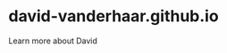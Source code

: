 # david-vanderhaar.github.io
Learn more about David

<!DOCTYPE html>
<html>
<head>
  <meta charset="utf-8">
  <meta http-equiv="X-UA-Compatible" content="IE=edge">
  <link rel="stylesheet" type="text/css" href="styles.css" media="screen" />

</head>
<body>

<div w3-include-html="index.html"></div>

</body>
</html>